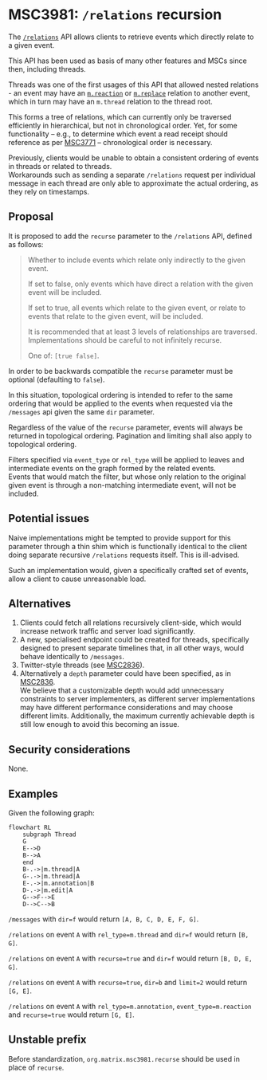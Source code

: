 # MSC3981: `/relations` recursion

The [`/relations`] API allows clients to retrieve events which directly relate
to a given event.

This API has been used as basis of many other features and MSCs since then, 
including threads.

Threads was one of the first usages of this API that allowed nested relations -
an event may have an [`m.reaction`] or [`m.replace`] relation to another event, 
which in turn may have an `m.thread` relation to the thread root.

This forms a tree of relations, which can currently only be traversed 
efficiently in hierarchical, but not in chronological order. Yet, for some
functionality – e.g., to determine which event a read receipt should 
reference as per [MSC3771] – chronological order is necessary.

Previously, clients would be unable to obtain a consistent ordering of
events in threads or related to threads.  
Workarounds such as sending a separate `/relations` request per individual 
message in each thread are only able to approximate the actual ordering,
as they rely on timestamps.

## Proposal

It is proposed to add the `recurse` parameter to the `/relations` API, defined
as follows:

> Whether to include events which relate only indirectly to the given event.
> 
> If set to false, only events which have direct a relation with the given 
> event will be included.
> 
> If set to true, all events which relate to the given event, or relate to 
> events that relate to the given event, will be included.
>
> It is recommended that at least 3 levels of relationships are traversed. 
> Implementations should be careful to not infinitely recurse.
>
> One of: `[true false]`.

In order to be backwards compatible the `recurse` parameter must be
optional (defaulting to `false`).

In this situation, topological ordering is intended to refer to the same
ordering that would be applied to the events when requested via the `/messages`
api given the same `dir` parameter.

Regardless of the value of the `recurse` parameter, events will always be 
returned in topological ordering. Pagination and limiting shall also apply to 
topological ordering.

Filters specified via `event_type` or `rel_type` will be applied to leaves 
and intermediate events on the graph formed by the related events.  
Events that would match the filter, but whose only relation to the original 
given event is through a non-matching intermediate event, will not be included.

## Potential issues

Naive implementations might be tempted to provide support for this parameter
through a thin shim which is functionally identical to the client doing 
separate recursive `/relations` requests itself. This is ill-advised.

Such an implementation would, given a specifically crafted set of events, 
allow a client to cause unreasonable load.

## Alternatives

1. Clients could fetch all relations recursively client-side, which would 
   increase network traffic and server load significantly.
2. A new, specialised endpoint could be created for threads, specifically 
   designed to present separate timelines that, in all other ways, would
   behave identically to `/messages`.
3. Twitter-style threads (see [MSC2836]).
4. Alternatively a `depth` parameter could have been specified, as in [MSC2836].  
   We believe that a customizable depth would add unnecessary constraints to 
   server implementers, as different server implementations may have different
   performance considerations and may choose different limits. Additionally,
   the maximum currently achievable depth is still low enough to avoid this
   becoming an issue.

## Security considerations

None.

## Examples

Given the following graph:

```mermaid
flowchart RL
    subgraph Thread
    G
    E-->D
    B-->A
    end
    B-.->|m.thread|A
    G-.->|m.thread|A
    E-.->|m.annotation|B
    D-.->|m.edit|A
    G-->F-->E
    D-->C-->B
```

`/messages` with `dir=f` would 
return `[A, B, C, D, E, F, G]`.

`/relations` on event `A` with `rel_type=m.thread` and `dir=f` would 
return `[B, G]`. 

`/relations` on event `A` with `recurse=true` and `dir=f` would 
return `[B, D, E, G]`.

`/relations` on event `A` with `recurse=true`, `dir=b` and `limit=2` would
return `[G, E]`.

`/relations` on event `A` with `rel_type=m.annotation`, 
`event_type=m.reaction` and `recurse=true` would return `[G, E]`.

## Unstable prefix

Before standardization, `org.matrix.msc3981.recurse` should be used in place
of `recurse`.

[MSC2836]: https://github.com/matrix-org/matrix-spec-proposals/pull/2836
[MSC3771]: https://github.com/matrix-org/matrix-spec-proposals/pull/3771
[`/relations`]: https://spec.matrix.org/v1.6/client-server-api/#get_matrixclientv1roomsroomidrelationseventid
[`m.reaction`]: https://github.com/matrix-org/matrix-spec-proposals/pull/2677
[`m.replace`]: https://spec.matrix.org/v1.6/client-server-api/#event-replacements
